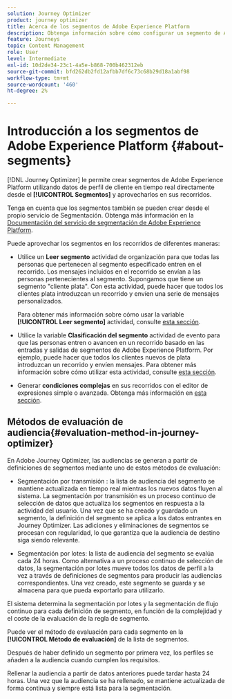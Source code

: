 ```yaml
---
solution: Journey Optimizer
product: journey optimizer
title: Acerca de los segmentos de Adobe Experience Platform
description: Obtenga información sobre cómo configurar un segmento de Adobe Experience Platform
feature: Journeys
topic: Content Management
role: User
level: Intermediate
exl-id: 10d2de34-23c1-4a5e-b868-700b462312eb
source-git-commit: bfd262db2fd12afbb7df6c73c68b29d18a1abf98
workflow-type: tm+mt
source-wordcount: '460'
ht-degree: 2%

---
```


# Introducción a los segmentos de Adobe Experience Platform {#about-segments}

[!DNL Journey Optimizer]  le permite crear segmentos de Adobe Experience Platform utilizando datos de perfil de cliente en tiempo real directamente desde el **[!UICONTROL Segmentos]** y aprovecharlos en sus recorridos.

Tenga en cuenta que los segmentos también se pueden crear desde el propio servicio de Segmentación. Obtenga más información en la [Documentación del servicio de segmentación de Adobe Experience Platform](https://experienceleague.adobe.com/docs/experience-platform/segmentation/home.html).

Puede aprovechar los segmentos en los recorridos de diferentes maneras:

* Utilice un **Leer segmento** actividad de organización para que todas las personas que pertenecen al segmento especificado entren en el recorrido. Los mensajes incluidos en el recorrido se envían a las personas pertenecientes al segmento. Supongamos que tiene un segmento &quot;cliente plata&quot;. Con esta actividad, puede hacer que todos los clientes plata introduzcan un recorrido y envíen una serie de mensajes personalizados.

   Para obtener más información sobre cómo usar la variable **[!UICONTROL Leer segmento]** actividad, consulte [esta sección](../building-journeys/read-segment.md#configuring-segment-trigger-activity).

* Utilice la variable **Clasificación del segmento** actividad de evento para que las personas entren o avancen en un recorrido basado en las entradas y salidas de segmentos de Adobe Experience Platform. Por ejemplo, puede hacer que todos los clientes nuevos de plata introduzcan un recorrido y envíen mensajes. Para obtener más información sobre cómo utilizar esta actividad, consulte [esta sección](../building-journeys/segment-qualification-events.md).

* Generar **condiciones complejas** en sus recorridos con el editor de expresiones simple o avanzada. Obtenga más información en [esta sección](../building-journeys/condition-activity.md#using-a-segment).

## Métodos de evaluación de audiencia{#evaluation-method-in-journey-optimizer}

En Adobe Journey Optimizer, las audiencias se generan a partir de definiciones de segmentos mediante uno de estos métodos de evaluación:

* Segmentación por transmisión : la lista de audiencia del segmento se mantiene actualizada en tiempo real mientras los nuevos datos fluyen al sistema. La segmentación por transmisión es un proceso continuo de selección de datos que actualiza los segmentos en respuesta a la actividad del usuario. Una vez que se ha creado y guardado un segmento, la definición del segmento se aplica a los datos entrantes en Journey Optimizer. Las adiciones y eliminaciones de segmentos se procesan con regularidad, lo que garantiza que la audiencia de destino siga siendo relevante.

* Segmentación por lotes: la lista de audiencia del segmento se evalúa cada 24 horas. Como alternativa a un proceso continuo de selección de datos, la segmentación por lotes mueve todos los datos de perfil a la vez a través de definiciones de segmentos para producir las audiencias correspondientes. Una vez creado, este segmento se guarda y se almacena para que pueda exportarlo para utilizarlo.

El sistema determina la segmentación por lotes y la segmentación de flujo continuo para cada definición de segmento, en función de la complejidad y el coste de la evaluación de la regla de segmento.

Puede ver el método de evaluación para cada segmento en la **[!UICONTROL Método de evaluación]** de la lista de segmentos.

Después de haber definido un segmento por primera vez, los perfiles se añaden a la audiencia cuando cumplen los requisitos.

Rellenar la audiencia a partir de datos anteriores puede tardar hasta 24 horas. Una vez que la audiencia se ha rellenado, se mantiene actualizada de forma continua y siempre está lista para la segmentación.
